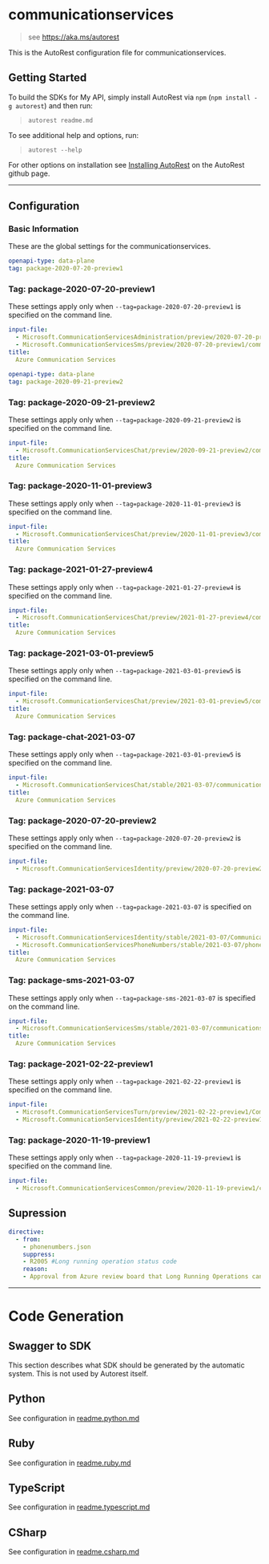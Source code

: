 # communicationservices

> see https://aka.ms/autorest

This is the AutoRest configuration file for communicationservices.

## Getting Started

To build the SDKs for My API, simply install AutoRest via `npm` (`npm install -g autorest`) and then run:

> `autorest readme.md`

To see additional help and options, run:

> `autorest --help`

For other options on installation see [Installing AutoRest](https://aka.ms/autorest/install) on the AutoRest github page.

---

## Configuration

### Basic Information

These are the global settings for the communicationservices.

```yaml
openapi-type: data-plane
tag: package-2020-07-20-preview1
```

### Tag: package-2020-07-20-preview1

These settings apply only when `--tag=package-2020-07-20-preview1` is specified on the command line.

```yaml $(tag) == 'package-2020-07-20-preview1'
input-file:
  - Microsoft.CommunicationServicesAdministration/preview/2020-07-20-preview1/communicationservicesadministration.json
  - Microsoft.CommunicationServicesSms/preview/2020-07-20-preview1/communicationservicessms.json
title:
  Azure Communication Services
```

```yaml
openapi-type: data-plane
tag: package-2020-09-21-preview2
```

### Tag: package-2020-09-21-preview2

These settings apply only when `--tag=package-2020-09-21-preview2` is specified on the command line.

```yaml $(tag) == 'package-2020-09-21-preview2'
input-file:
  - Microsoft.CommunicationServicesChat/preview/2020-09-21-preview2/communicationserviceschat.json
title:
  Azure Communication Services
```

### Tag: package-2020-11-01-preview3

These settings apply only when `--tag=package-2020-11-01-preview3` is specified on the command line.

```yaml $(tag) == 'package-2020-11-01-preview3'
input-file:
  - Microsoft.CommunicationServicesChat/preview/2020-11-01-preview3/communicationserviceschat.json
title:
  Azure Communication Services
```

### Tag: package-2021-01-27-preview4

These settings apply only when `--tag=package-2021-01-27-preview4` is specified on the command line.

```yaml $(tag) == 'package-2021-01-27-preview4'
input-file:
  - Microsoft.CommunicationServicesChat/preview/2021-01-27-preview4/communicationserviceschat.json
title:
  Azure Communication Services
```

### Tag: package-2021-03-01-preview5

These settings apply only when `--tag=package-2021-03-01-preview5` is specified on the command line.

```yaml $(tag) == 'package-2021-03-01-preview5'
input-file:
  - Microsoft.CommunicationServicesChat/preview/2021-03-01-preview5/communicationserviceschat.json
title:
  Azure Communication Services
```

### Tag: package-chat-2021-03-07

These settings apply only when `--tag=package-2021-03-01-preview5` is specified on the command line.

```yaml $(tag) == 'package-chat-2021-03-07'
input-file:
  - Microsoft.CommunicationServicesChat/stable/2021-03-07/communicationserviceschat.json
title:
  Azure Communication Services
```

### Tag: package-2020-07-20-preview2

These settings apply only when `--tag=package-2020-07-20-preview2` is specified on the command line.

```yaml $(tag) == 'package-2020-07-20-preview2'
input-file:
  - Microsoft.CommunicationServicesIdentity/preview/2020-07-20-preview2/CommunicationIdentity.json
```

### Tag: package-2021-03-07

These settings apply only when `--tag=package-2021-03-07` is specified on the command line.

```yaml $(tag) == 'package-2021-03-07'
input-file:
  - Microsoft.CommunicationServicesIdentity/stable/2021-03-07/CommunicationIdentity.json
  - Microsoft.CommunicationServicesPhoneNumbers/stable/2021-03-07/phonenumbers.json
title:
  Azure Communication Services
```

### Tag: package-sms-2021-03-07

These settings apply only when `--tag=package-sms-2021-03-07` is specified on the command line.

```yaml $(tag) == 'package-sms-2021-03-07'
input-file:
  - Microsoft.CommunicationServicesSms/stable/2021-03-07/communicationservicessms.json
title:
  Azure Communication Services
```

### Tag: package-2021-02-22-preview1

These settings apply only when `--tag=package-2021-02-22-preview1` is specified on the command line.

```yaml $(tag) == 'package-2021-02-22-preview1'
input-file:
  - Microsoft.CommunicationServicesTurn/preview/2021-02-22-preview1/CommunicationTurn.json
  - Microsoft.CommunicationServicesIdentity/preview/2021-02-22-preview1/CommunicationIdentity.json
```

### Tag: package-2020-11-19-preview1

These settings apply only when `--tag=package-2020-11-19-preview1` is specified on the command line.

```yaml $(tag) == 'package-2020-11-19-preview1'
input-file:
  - Microsoft.CommunicationServicesCommon/preview/2020-11-19-preview1/common.json
```

## Supression
``` yaml
directive:
  - from:
    - phonenumbers.json
    suppress:
    - R2005 #Long running operation status code
    reason:
    - Approval from Azure review board that Long Running Operations can return 202s.
```

---

# Code Generation

## Swagger to SDK

This section describes what SDK should be generated by the automatic system.
This is not used by Autorest itself.

## Python

See configuration in [readme.python.md](./readme.python.md)

## Ruby

See configuration in [readme.ruby.md](./readme.ruby.md)

## TypeScript

See configuration in [readme.typescript.md](./readme.typescript.md)

## CSharp

See configuration in [readme.csharp.md](./readme.csharp.md)
